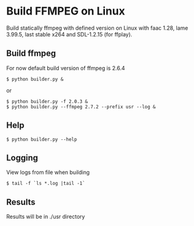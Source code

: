 Build FFMPEG on Linux
=====================

Build statically ffmpeg with defined version on Linux with faac 1.28, lame 3.99.5, last stable x264 and SDL-1.2.15 (for ffplay).

Build ffmpeg
------------

For now default build version of ffmpeg is 2.6.4

    $ python builder.py &

or

    $ python builder.py -f 2.0.3 &
    $ python builder.py --ffmpeg 2.7.2 --prefix usr --log &

Help
----

    $ python builder.py --help

Logging
-------

View logs from file when building

    $ tail -f `ls *.log |tail -1`

Results
-------

Results will be in ./usr directory
